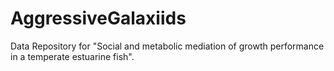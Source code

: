 # AggressiveGalaxiids
Data Repository for "Social and metabolic mediation of growth performance in a temperate estuarine fish".
